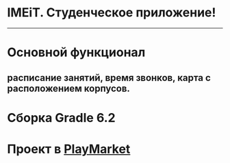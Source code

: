 # **IMEiT**. Студенческое приложение!
***
# Основной функционал 
## расписание занятий, время звонков, карта с расположением корпусов.

# Сборка Gradle 6.2

# Проект в [PlayMarket](https://play.google.com/store/apps/details?id=ru.vyaacheslav.suhov.imeit_rsp)
